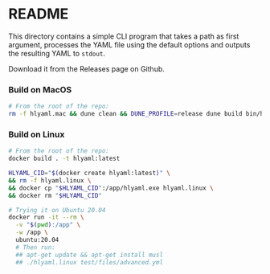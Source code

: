 # README

This directory contains a simple CLI program that takes a path as first argument, processes the YAML file using the default options and outputs the resulting YAML to `stdout`.

Download it from the Releases page on Github.

### Build on MacOS

```sh
# From the root of the repo:
rm -f hlyaml.mac && dune clean && DUNE_PROFILE=release dune build bin/hlyaml.exe && cp _build/default/bin/hlyaml.exe hlyaml.mac && chmod 755 hlyaml.mac && strip hlyaml.mac
```

### Build on Linux

```sh
# From the root of the repo:
docker build . -t hlyaml:latest

HLYAML_CID="$(docker create hlyaml:latest)" \
&& rm -f hlyaml.linux \
&& docker cp "$HLYAML_CID":/app/hlyaml.exe hlyaml.linux \
&& docker rm "$HLYAML_CID"

# Trying it on Ubuntu 20.04
docker run -it --rm \
  -v "$(pwd):/app" \
  -w /app \
  ubuntu:20.04
  # Then run:
  ## apt-get update && apt-get install musl
  ## ./hlyaml.linux test/files/advanced.yml
```
